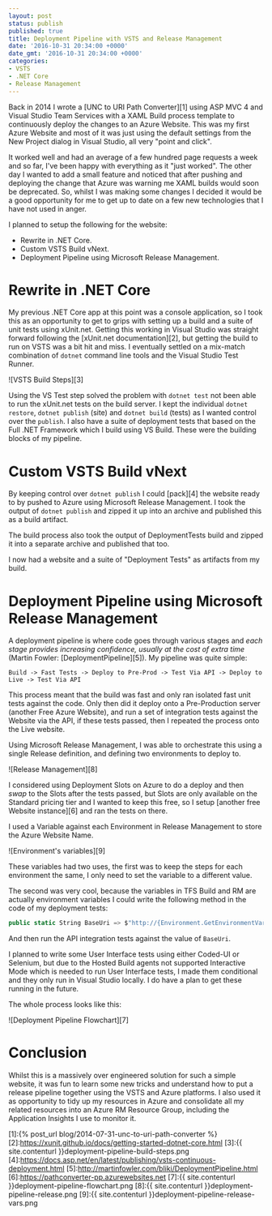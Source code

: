 ```yaml
---
layout: post
status: publish
published: true
title: Deployment Pipeline with VSTS and Release Management
date: '2016-10-31 20:34:00 +0000'
date_gmt: '2016-10-31 20:34:00 +0000'
categories:
- VSTS
- .NET Core
- Release Management
---
```


Back in 2014 I wrote a [UNC to URI Path Converter][1] using ASP MVC 4 and Visual Studio Team Services with a XAML Build process template to
continuously deploy the changes to an Azure Website. This was my first Azure Website and most of it was just using the default settings from
the New Project dialog in Visual Studio, all very "point and click".

It worked well and had an average of a few hundred page requests a week and so far, I've been happy with everything as it "just worked". The other
day I wanted to add a small feature and noticed that after pushing and deploying the change that Azure was warning me XAML builds would soon
be deprecated. So, whilst I was making some changes I decided it would be a good opportunity for me to get up to date on a few new technologies
that I have not used in anger.

I planned to setup the following for the website:

- Rewrite in .NET Core.
- Custom VSTS Build vNext.
- Deployment Pipeline using Microsoft Release Management.

# Rewrite in .NET Core

My previous .NET Core app at this point was a console application, so I took this as an opportunity to get to grips with setting up a build
and a suite of unit tests using xUnit.net. Getting this working in Visual Studio was straight forward following the [xUnit.net documentation][2], but getting
the build to run on VSTS was a bit hit and miss. I eventually settled on a mix-match combination of `dotnet` command line tools and the
Visual Studio Test Runner.

![VSTS Build Steps][3]

Using the VS Test step solved the problem with `dotnet test` not been able to run the xUnit.net tests on the build server. I kept the individual
`dotnet restore`, `dotnet publish` (site) and `dotnet build` (tests) as I wanted control over the `publish`. I also have a suite of deployment
tests that based on the Full .NET Framework which I build using VS Build. These were the building blocks of my pipeline.

# Custom VSTS Build vNext

By keeping control over `dotnet publish` I could [pack][4] the website ready to by pushed to Azure using Microsoft Release Management. I took
the output of `dotnet publish` and zipped it up into an archive and published this as a build artifact.

The build process also took the output of DeploymentTests build and zipped it into a separate archive and published that too. 

I now had a website and a suite of "Deployment Tests" as artifacts from my build.

# Deployment Pipeline using Microsoft Release Management

A deployment pipeline is where code goes through various stages and *each stage provides increasing confidence, usually at the cost of extra time*
(Martin Fowler: [DeploymentPipeline][5]). My pipeline was quite simple:

```plain
Build -> Fast Tests -> Deploy to Pre-Prod -> Test Via API -> Deploy to Live -> Test Via API
```

This process meant that the build was fast and only ran isolated fast unit tests against the code. Only then did it deploy onto a Pre-Production
server (another Free Azure Website), and run a set of integration tests against the Website via the API, if these tests passed, then I repeated
the process onto the Live website.

Using Microsoft Release Management, I was able to orchestrate this using a single Release definition, and defining two environments to deploy to.

![Release Management][8]

I considered using Deployment Slots on Azure to do a deploy and then *swap* to the Slots after the tests passed, but Slots are only available
on the Standard pricing tier and I wanted to keep this free, so I setup [another free Website instance][6] and ran the tests on there.

I used a Variable against each Environment in Release Management to store the Azure Website Name.

![Environment's variables][9]

These variables had two uses, the first was to keep the steps for each environment the same, I only need to set the variable to a different value.

The second was very cool, because the variables in TFS Build and RM are actually environment variables I could write the following
method in the code of my deployment tests:

```C#
public static String BaseUri => $"http://{Environment.GetEnvironmentVariable("AzureWebSiteName")}.azurewebsites.net/";
```

And then run the API integration tests against the value of `BaseUri`.

I planned to write some User Interface tests using either Coded-UI or Selenium, but due to the Hosted Build agents not supported Interactive Mode
which is needed to run User Interface tests, I made them conditional and they only run in Visual Studio locally. I do have a plan to get 
these running in the future.

The whole process looks like this:

![Deployment Pipeline Flowchart][7]

# Conclusion

Whilst this is a massively over engineered solution for such a simple website, it was fun to learn some new tricks and understand
how to put a release pipeline together using the VSTS and Azure platforms. I also used it as opportunity to tidy up my resources
in Azure and consolidate all my related resources into an Azure RM Resource Group, including the Application Insights I use to monitor it.

 [1]:{% post_url blog/2014-07-31-unc-to-uri-path-converter %}
 [2]:https://xunit.github.io/docs/getting-started-dotnet-core.html
 [3]:{{ site.contenturl }}deployment-pipeline-build-steps.png
 [4]:https://docs.asp.net/en/latest/publishing/vsts-continuous-deployment.html
 [5]:http://martinfowler.com/bliki/DeploymentPipeline.html
 [6]:https://pathconverter-pp.azurewebsites.net
 [7]:{{ site.contenturl }}deployment-pipeline-flowchart.png
 [8]:{{ site.contenturl }}deployment-pipeline-release.png
 [9]:{{ site.contenturl }}deployment-pipeline-release-vars.png